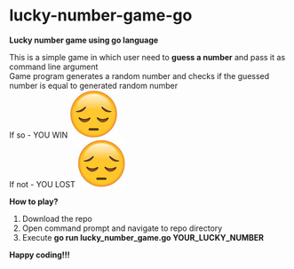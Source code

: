 # lucky-number-game-go
**Lucky number game using go language**

This is a simple game in which user need to **guess a number** and pass it as command line argument\
Game program generates a random number and checks if the guessed number is equal to generated random number\
If so -  YOU WIN  ![Screenshot](lost.jfif)\
If not - YOU LOST ![Screenshot](lost.jfif)

**How to play?**
1. Download the repo
2. Open command prompt and navigate to repo directory
3. Execute **go run lucky_number_game.go YOUR_LUCKY_NUMBER**


**Happy coding!!!**
